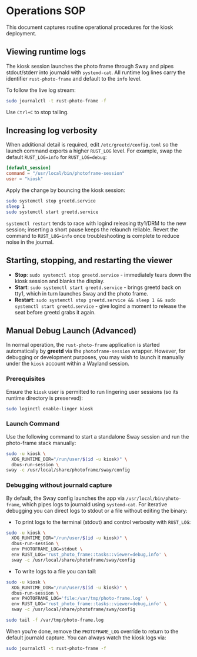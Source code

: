 # Operations SOP

This document captures routine operational procedures for the kiosk deployment.

## Viewing runtime logs

The kiosk session launches the photo frame through Sway and pipes stdout/stderr into journald with `systemd-cat`. All runtime log lines carry the identifier `rust-photo-frame` and default to the `info` level.

To follow the live log stream:

```bash
sudo journalctl -t rust-photo-frame -f
```

Use `Ctrl+C` to stop tailing.

## Increasing log verbosity

When additional detail is required, edit `/etc/greetd/config.toml` so the launch command exports a higher `RUST_LOG` level. For example, swap the default `RUST_LOG=info` for `RUST_LOG=debug`:

```toml
[default_session]
command = "/usr/local/bin/photoframe-session"
user = "kiosk"
```

Apply the change by bouncing the kiosk session:

```bash
sudo systemctl stop greetd.service
sleep 1
sudo systemctl start greetd.service
```

`systemctl restart` tends to race with logind releasing tty1/DRM to the new session; inserting a short pause keeps the relaunch reliable. Revert the command to `RUST_LOG=info` once troubleshooting is complete to reduce noise in the journal.

## Starting, stopping, and restarting the viewer

- **Stop**: `sudo systemctl stop greetd.service` - immediately tears down the kiosk session and blanks the display.
- **Start**: `sudo systemctl start greetd.service` - brings greetd back on tty1, which in turn launches Sway and the photo frame.
- **Restart**: `sudo systemctl stop greetd.service && sleep 1 && sudo systemctl start greetd.service` - give logind a moment to release the seat before greetd grabs it again.

## Manual Debug Launch (Advanced)

In normal operation, the `rust-photo-frame` application is started automatically by **greetd** via the `photoframe-session` wrapper. However, for debugging or development purposes, you may wish to launch it manually under the `kiosk` account within a Wayland session.

### Prerequisites

Ensure the `kiosk` user is permitted to run lingering user sessions (so its runtime directory is preserved):

```bash
sudo loginctl enable-linger kiosk
```

### Launch Command

Use the following command to start a standalone Sway session and run the photo-frame stack manually:

```bash
sudo -u kiosk \
  XDG_RUNTIME_DIR="/run/user/$(id -u kiosk)" \
  dbus-run-session \
sway -c /usr/local/share/photoframe/sway/config
```

### Debugging without journald capture

By default, the Sway config launches the app via `/usr/local/bin/photo-frame`, which pipes logs to journald using `systemd-cat`. For iterative debugging you can direct logs to stdout or a file without editing the binary:

- To print logs to the terminal (stdout) and control verbosity with `RUST_LOG`:

```bash
sudo -u kiosk \
  XDG_RUNTIME_DIR="/run/user/$(id -u kiosk)" \
  dbus-run-session \
  env PHOTOFRAME_LOG=stdout \
  env RUST_LOG='rust_photo_frame::tasks::viewer=debug,info' \
  sway -c /usr/local/share/photoframe/sway/config
```

- To write logs to a file you can tail:

```bash
sudo -u kiosk \
  XDG_RUNTIME_DIR="/run/user/$(id -u kiosk)" \
  dbus-run-session \
  env PHOTOFRAME_LOG='file:/var/tmp/photo-frame.log' \
  env RUST_LOG='rust_photo_frame::tasks::viewer=debug,info' \
  sway -c /usr/local/share/photoframe/sway/config

sudo tail -f /var/tmp/photo-frame.log
```

When you’re done, remove the `PHOTOFRAME_LOG` override to return to the default journald capture. You can always watch the kiosk logs via:

```bash
sudo journalctl -t rust-photo-frame -f
```
